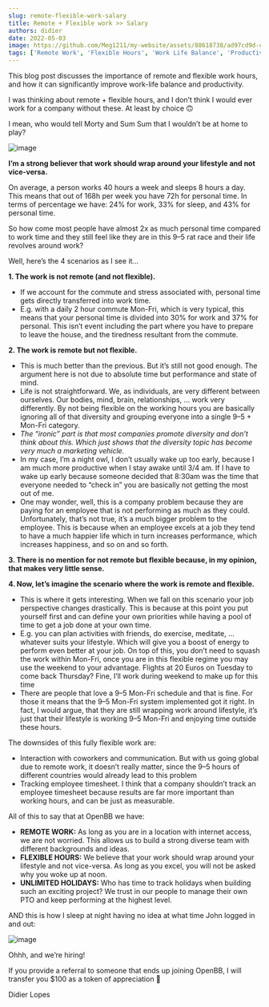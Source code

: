 ```yaml
---
slug: remote-flexible-work-salary
title: Remote + Flexible work >> Salary
authors: didier
date: 2022-05-03
image: https://github.com/Meg1211/my-website/assets/88618738/ad97cd9d-c836-443c-b333-78a193b3ac99
tags: ['Remote Work', 'Flexible Hours', 'Work Life Balance', 'Productivity']
---
```


This blog post discusses the importance of remote and flexible work hours, and how it can significantly improve work-life balance and productivity.

<!-- truncate -->

I was thinking about remote + flexible hours, and I don’t think I would ever work for a company without these. At least by choice 🙃

I mean, who would tell Morty and Sum Sum that I wouldn’t be at home to play?

![image](https://github.com/Meg1211/my-website/assets/88618738/ad97cd9d-c836-443c-b333-78a193b3ac99)

**I’m a strong believer that work should wrap around your lifestyle and not vice-versa.**

On average, a person works 40 hours a week and sleeps 8 hours a day. This means that out of 168h per week you have 72h for personal time. In terms of percentage we have: 24% for work, 33% for sleep, and 43% for personal time.

So how come most people have almost 2x as much personal time compared to work time and they still feel like they are in this 9–5 rat race and their life revolves around work?

Well, here’s the 4 scenarios as I see it…

**1. The work is not remote (and not flexible).**

  - If we account for the commute and stress associated with, personal time gets directly transferred into work time.
  - E.g. with a daily 2 hour commute Mon-Fri, which is very typical, this means that your personal time is divided into 30% for work and 37% for personal. This isn’t event including the part where you have to prepare to leave the house, and the tiredness resultant from the commute.

**2. The work is remote but not flexible.**

  - This is much better than the previous. But it’s still not good enough. The argument here is not due to absolute time but performance and state of mind.
  - Life is not straightforward. We, as individuals, are very different between ourselves. Our bodies, mind, brain, relationships, … work very differently. By not being flexible on the working hours you are basically ignoring all of that diversity and grouping everyone into a single 9–5 + Mon-Fri category.
  - _The “ironic” part is that most companies promote diversity and don’t think about this. Which just shows that the diversity topic has become very much a marketing vehicle._
  - In my case, I’m a night owl, I don’t usually wake up too early, because I am much more productive when I stay awake until 3/4 am. If I have to wake up early because someone decided that 8:30am was the time that everyone needed to “check in” you are basically not getting the most out of me.
  - One may wonder, well, this is a company problem because they are paying for an employee that is not performing as much as they could. Unfortunately, that’s not true, it’s a much bigger problem to the employee. This is because when an employee excels at a job they tend to have a much happier life which in turn increases performance, which increases happiness, and so on and so forth.

**3. There is no mention for not remote but flexible because, in my opinion, that makes very little sense.**

**4. Now, let’s imagine the scenario where the work is remote and flexible.**

  - This is where it gets interesting. When we fall on this scenario your job perspective changes drastically. This is because at this point you put yourself first and can define your own priorities while having a pool of time to get a job done at your own time.
  - E.g. you can plan activities with friends, do exercise, meditate, … whatever suits your lifestyle. Which will give you a boost of energy to perform even better at your job. On top of this, you don’t need to squash the work within Mon-Fri, once you are in this flexible regime you may use the weekend to your advantage. Flights at 20 Euros on Tuesday to come back Thursday? Fine, I’ll work during weekend to make up for this time
  - There are people that love a 9–5 Mon-Fri schedule and that is fine. For those it means that the 9–5 Mon-Fri system implemented got it right. In fact, I would argue, that they are still wrapping work around lifestyle, it’s just that their lifestyle is working 9–5 Mon-Fri and enjoying time outside these hours.

The downsides of this fully flexible work are:

- Interaction with coworkers and communication. But with us going global due to remote work, it doesn’t really matter, since the 9–5 hours of different countries would already lead to this problem
- Tracking employee timesheet. I think that a company shouldn’t track an employee timesheet because results are far more important than working hours, and can be just as measurable.

All of this to say that at OpenBB we have:

- **REMOTE WORK:** As long as you are in a location with internet access, we are not worried. This allows us to build a strong diverse team with different backgrounds and ideas.
- **FLEXIBLE HOURS:** We believe that your work should wrap around your lifestyle and not vice-versa. As long as you excel, you will not be asked why you woke up at noon.
- **UNLIMITED HOLIDAYS:** Who has time to track holidays when building such an exciting project? We trust in our people to manage their own PTO and keep performing at the highest level.

AND this is how I sleep at night having no idea at what time John logged in and out:

![image](https://github.com/Meg1211/my-website/assets/88618738/dbf48e0f-b711-4e57-988a-26a791f8bdaf)

Ohhh, and we’re hiring!

If you provide a referral to someone that ends up joining OpenBB, I will transfer you $100 as a token of appreciation 🦋

Didier Lopes
